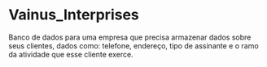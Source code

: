 # Vainus_Interprises
Banco de dados para uma empresa que precisa armazenar dados sobre seus clientes, dados como: telefone, endereço, tipo de assinante e o ramo da atividade que esse cliente exerce.

